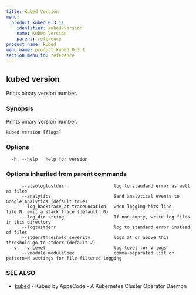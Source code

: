 ```yaml
---
title: Kubed Version
menu:
  product_kubed_0.3.1:
    identifier: kubed-version
    name: Kubed Version
    parent: reference
product_name: kubed
menu_name: product_kubed_0.3.1
section_menu_id: reference
---
```

## kubed version

Prints binary version number.

### Synopsis


Prints binary version number.

```
kubed version [flags]
```

### Options

```
  -h, --help   help for version
```

### Options inherited from parent commands

```
      --alsologtostderr                  log to standard error as well as files
      --analytics                        Send analytical events to Google Analytics (default true)
      --log_backtrace_at traceLocation   when logging hits line file:N, emit a stack trace (default :0)
      --log_dir string                   If non-empty, write log files in this directory
      --logtostderr                      log to standard error instead of files
      --stderrthreshold severity         logs at or above this threshold go to stderr (default 2)
  -v, --v Level                          log level for V logs
      --vmodule moduleSpec               comma-separated list of pattern=N settings for file-filtered logging
```

### SEE ALSO
* [kubed](/docs/reference/kubed.md)	 - Kubed by AppsCode - A Kubernetes Cluster Operator Daemon


